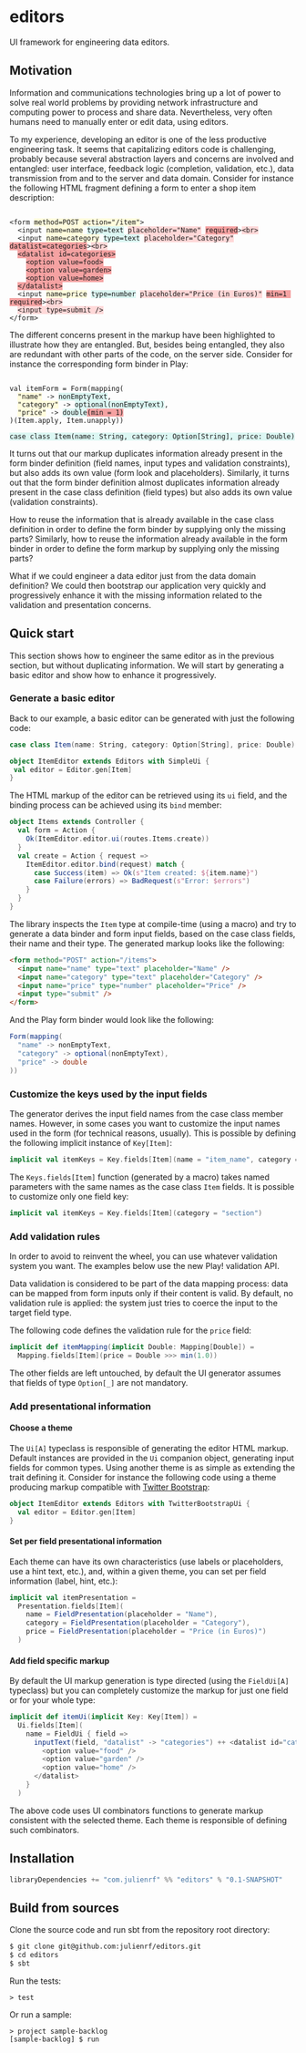# editors

UI framework for engineering data editors.

## Motivation

Information and communications technologies bring up a lot of power to solve real world problems by providing network infrastructure and computing power to process and share data. Nevertheless, very often humans need to manually enter or edit data, using editors.

To my experience, developing an editor is one of the less productive engineering task. It seems that capitalizing editors code is challenging, probably because several abstraction layers and concerns are involved and entangled: user interface, feedback logic (completion, validation, etc.), data transmission from and to the server and data domain. Consider for instance the following HTML fragment defining a form to enter a shop item description:

<pre><code>
&lt;form <span title="data transmission" style="background-color: #FFFCDD;">method=POST action="/item"</span>&gt;
  &lt;input <span title="data transmission" style="background-color: #FFFCDD;">name=name</span> <span title="data domain" style="background-color: #DCF7F3;">type=text</span> <span title="user interface" style="background-color: #FFD8D8;">placeholder="Name"</span> <span title="feedback logic" style="background-color: #F5A2A2;">required</span>&gt;<span title="user interface" style="background-color: #FFD8D8;">&lt;br&gt;</span>
  &lt;input <span title="data transmission" style="background-color: #FFFCDD;">name=category</span> <span title="data domain" style="background-color: #DCF7F3;">type=text</span> <span title="user interface" style="background-color: #FFD8D8;">placeholder="Category"</span> <span title="feedback logic" style="background-color: #F5A2A2;">datalist=categories</span>&gt;<span title="user interface" style="background-color: #FFD8D8;">&lt;br&gt;</span>
  <span title="feedback logic" style="background-color: #F5A2A2;">&lt;datalist id=categories&gt;</span>
    <span title="feedback logic" style="background-color: #F5A2A2;">&lt;option value=food&gt;</span>
    <span title="feedback logic" style="background-color: #F5A2A2;">&lt;option value=garden&gt;</span>
    <span title="feedback logic" style="background-color: #F5A2A2;">&lt;option value=home&gt;</span>
  <span title="feedback logic" style="background-color: #F5A2A2;">&lt;/datalist&gt;</span>
  &lt;input <span title="data transmission" style="background-color: #FFFCDD;">name=price</span> <span title="data domain" style="background-color: #DCF7F3;">type=number</span> <span title="user interface" style="background-color: #FFD8D8;">placeholder="Price (in Euros)"</span> <span title="feedback logic" style="background-color: #F5A2A2;">min=1 required</span>&gt;<span title="user interface" style="background-color: #FFD8D8;">&lt;br&gt;</span>
  <span title="user interface" style="background-color: #FFD8D8;">&lt;input type=submit /&gt;</span>
&lt;/form&gt;
</code></pre>

The different concerns present in the markup have been highlighted to illustrate how they are entangled. But, besides being entangled, they also are redundant with other parts of the code, on the server side. Consider for instance the corresponding form binder in Play:

<pre><code>
val itemForm = Form(mapping(
  <span title="data transmission" style="background-color: #FFFCDD;">"name"</span> -> <span title="data domain" style="background-color: #DCF7F3;">nonEmptyText</span>,
  <span title="data transmission" style="background-color: #FFFCDD;">"category"</span> -> <span title="data domain" style="background-color: #DCF7F3;">optional(nonEmptyText)</span>,
  <span title="data transmission" style="background-color: #FFFCDD;">"price"</span> -> <span title="data domain" style="background-color: #DCF7F3;">double</span><span title="feedback logic" style="background-color: #F5A2A2;">(min = 1)</span>
)(Item.apply, Item.unapply))

<span title="data domain" style="background-color: #DCF7F3;">case class Item(name: String, category: Option[String], price: Double)</span>
</code></pre>

It turns out that our markup duplicates information already present in the form binder definition (field names, input types and validation constraints), but also adds its own value (form look and placeholders). Similarly, it turns out that the form binder definition almost duplicates information already present in the case class definition (field types) but also adds its own value (validation constraints).

How to reuse the information that is already available in the case class definition in order to define the form binder by supplying only the missing parts? Similarly, how to reuse the information already available in the form binder in order to define the form markup by supplying only the missing parts?

What if we could engineer a data editor just from the data domain definition? We could then bootstrap our application very quickly and progressively enhance it with the missing information related to the validation and presentation concerns.

## Quick start

This section shows how to engineer the same editor as in the previous section, but without duplicating information. We will start by generating a basic editor and show how to enhance it progressively.

### Generate a basic editor

Back to our example, a basic editor can be generated with just the following code:

```scala
case class Item(name: String, category: Option[String], price: Double)

object ItemEditor extends Editors with SimpleUi {
 val editor = Editor.gen[Item]
}
```

The HTML markup of the editor can be retrieved using its `ui` field, and the binding process can be achieved using its `bind` member:

```scala
object Items extends Controller {
  val form = Action {
    Ok(ItemEditor.editor.ui(routes.Items.create))
  }
  val create = Action { request =>
    ItemEditor.editor.bind(request) match {
      case Success(item) => Ok(s"Item created: ${item.name}")
      case Failure(errors) => BadRequest(s"Error: $errors")
    }
  }
}
```

The library inspects the `Item` type at compile-time (using a macro) and try to generate a data binder and form input fields, based on the case class fields, their name and their type. The generated markup looks like the following:

```html
<form method="POST" action="/items">
  <input name="name" type="text" placeholder="Name" />
  <input name="category" type="text" placeholder="Category" />
  <input name="price" type="number" placeholder="Price" />
  <input type="submit" />
</form>
```

And the Play form binder would look like the following:

```scala
Form(mapping(
  "name" -> nonEmptyText,
  "category" -> optional(nonEmptyText),
  "price" -> double
))
```

### Customize the keys used by the input fields

The generator derives the input field names from the case class member names. However, in some cases you want to customize the input names used in the form (for technical reasons, usually). This is possible by defining the following implicit instance of `Key[Item]`:

```scala
implicit val itemKeys = Key.fields[Item](name = "item_name", category = "item_category", price = "item_price")
```

The `Keys.fields[Item]` function (generated by a macro) takes named parameters with the same names as the case class `Item` fields. It is possible to customize only one field key:

```scala
implicit val itemKeys = Key.fields[Item](category = "section")
```

### Add validation rules

In order to avoid to reinvent the wheel, you can use whatever validation system you want. The examples below use the new Play! validation API.

Data validation is considered to be part of the data mapping process: data can be mapped from form inputs only if their content is valid. By default, no validation rule is applied: the system just tries to coerce the input to the target field type.

The following code defines the validation rule for the `price` field:

```scala
implicit def itemMapping(implicit Double: Mapping[Double]) =
  Mapping.fields[Item](price = Double >>> min(1.0))
```

The other fields are left untouched, by default the UI generator assumes that fields of type `Option[_]` are not mandatory.

### Add presentational information

#### Choose a theme

The `Ui[A]` typeclass is responsible of generating the editor HTML markup. Default instances are provided in the `Ui` companion object, generating input fields for common types. Using another theme is as simple as extending the trait defining it. Consider for instance the following code using a theme producing markup compatible with [Twitter Bootstrap](http://getbootstrap.com/):

```scala
object ItemEditor extends Editors with TwitterBootstrapUi {
  val editor = Editor.gen[Item]
}
```

#### Set per field presentational information

Each theme can have its own characteristics (use labels or placeholders, use a hint text, etc.), and, within a given theme, you can set per field information (label, hint, etc.):

```scala
implicit val itemPresentation =
  Presentation.fields[Item](
    name = FieldPresentation(placeholder = "Name"),
    category = FieldPresentation(placeholder = "Category"),
    price = FieldPresentation(placeholder = "Price (in Euros)")
  )
```

#### Add field specific markup

By default the UI markup generation is type directed (using the `FieldUi[A]` typeclass) but you can completely customize the markup for just one field or for your whole type:

```scala
implicit def itemUi(implicit Key: Key[Item]) =
  Ui.fields[Item](
    name = FieldUi { field =>
      inputText(field, "datalist" -> "categories") ++ <datalist id="categories">
        <option value="food" />
        <option value="garden" />
        <option value="home" />
      </datalist>
    }
  )
```

The above code uses UI combinators functions to generate markup consistent with the selected theme. Each theme is responsible of defining such combinators.

## Installation

```scala
libraryDependencies += "com.julienrf" %% "editors" % "0.1-SNAPSHOT"
```

## Build from sources

Clone the source code and run sbt from the repository root directory:

```sh
$ git clone git@github.com:julienrf/editors.git
$ cd editors
$ sbt
```

Run the tests:

```
> test
```

Or run a sample:

```
> project sample-backlog
[sample-backlog] $ run
```
